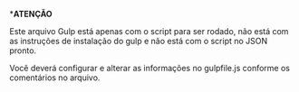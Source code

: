 *****ATENÇÃO****

Este arquivo Gulp está apenas com o script para ser rodado, não está com as instruções de instalação do gulp e não está com o script no JSON pronto.

Você deverá configurar e alterar as informações no gulpfile.js conforme os comentários no arquivo.